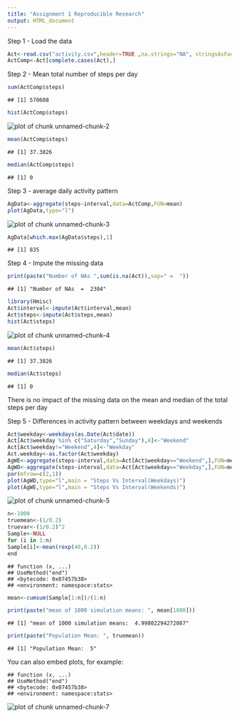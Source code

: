 ```yaml
---
title: "Assignment 1 Reproducible Research"
output: HTML_document
---
```




Step 1 - Load the data

```r
Act<-read.csv("activity.csv",header=TRUE ,na.strings="NA", stringsAsFactors=F)
ActComp<-Act[complete.cases(Act),]
```
Step 2 - Mean total number of steps per day

```r
sum(ActComp$steps)
```

```
## [1] 570608
```

```r
hist(ActComp$steps)
```

![plot of chunk unnamed-chunk-2](figure/unnamed-chunk-2-1.png) 

```r
mean(ActComp$steps)
```

```
## [1] 37.3826
```

```r
median(ActComp$steps)
```

```
## [1] 0
```
Step 3 - average daily activity pattern

```r
AgData<-aggregate(steps~interval,data=ActComp,FUN=mean)
plot(AgData,type="l")
```

![plot of chunk unnamed-chunk-3](figure/unnamed-chunk-3-1.png) 

```r
AgData[which.max(AgData$steps),1]
```

```
## [1] 835
```
Step 4 - Impute the missing data

```r
print(paste("Number of NAs ",sum(is.na(Act)),sep=" =  "))
```

```
## [1] "Number of NAs  =  2304"
```

```r
library(Hmisc)
Act$interval<-impute(Act$interval,mean)
Act$steps<-impute(Act$steps,mean)
hist(Act$steps)
```

![plot of chunk unnamed-chunk-4](figure/unnamed-chunk-4-1.png) 

```r
mean(Act$steps)
```

```
## [1] 37.3826
```

```r
median(Act$steps)
```

```
## [1] 0
```
There is no impact of the missing data on the mean and median of the total steps per day

Step 5 - Differences in activity pattern between weekdays and weekends

```r
Act$weekday<-weekdays(as.Date(Act$date))
Act[Act$weekday %in% c("Saturday","Sunday"),4]<-"Weekend"
Act[Act$weekday!="Weekend",4]<-"Weekday"
Act.weekday<-as.factor(Act$weekday)
AgWE<-aggregate(steps~interval,data=Act[Act$weekday=="Weekend",],FUN=mean)
AgWD<-aggregate(steps~interval,data=Act[Act$weekday=="Weekday",],FUN=mean)
par(mfrow=c(2,1))
plot(AgWD,type="l",main = "Steps Vs Interval(Weekdays)")
plot(AgWE,type="l",main = "Steps Vs Interval(Weekends)")
```

![plot of chunk unnamed-chunk-5](figure/unnamed-chunk-5-1.png) 






```r
n<-1000
truemean<-(1/0.2)
truevar<-(1/0.2)^2
Sample<-NULL
for (i in 1:n)
Sample[i]<-mean(rexp(40,0.2))
end
```

```
## function (x, ...) 
## UseMethod("end")
## <bytecode: 0x07457b38>
## <environment: namespace:stats>
```

```r
mean<-cumsum(Sample[1:n])/(1:n)

print(paste("mean of 1000 simulation means: ", mean[1000]))
```

```
## [1] "mean of 1000 simulation means:  4.99802294272087"
```

```r
print(paste("Population Mean: ", truemean))
```

```
## [1] "Population Mean:  5"
```

You can also embed plots, for example:


```
## function (x, ...) 
## UseMethod("end")
## <bytecode: 0x07457b38>
## <environment: namespace:stats>
```

![plot of chunk unnamed-chunk-7](figure/unnamed-chunk-7-1.png) 
